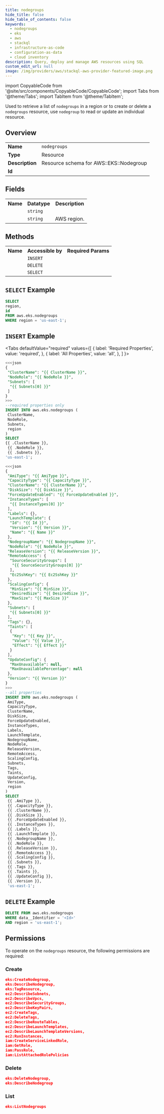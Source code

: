 ```yaml
---
title: nodegroups
hide_title: false
hide_table_of_contents: false
keywords:
  - nodegroups
  - eks
  - aws
  - stackql
  - infrastructure-as-code
  - configuration-as-data
  - cloud inventory
description: Query, deploy and manage AWS resources using SQL
custom_edit_url: null
image: /img/providers/aws/stackql-aws-provider-featured-image.png
---
```


import CopyableCode from '@site/src/components/CopyableCode/CopyableCode';
import Tabs from '@theme/Tabs';
import TabItem from '@theme/TabItem';


Used to retrieve a list of <code>nodegroups</code> in a region or to create or delete a <code>nodegroups</code> resource, use <code>nodegroup</code> to read or update an individual resource.

## Overview
<table><tbody>
<tr><td><b>Name</b></td><td><code>nodegroups</code></td></tr>
<tr><td><b>Type</b></td><td>Resource</td></tr>
<tr><td><b>Description</b></td><td>Resource schema for AWS::EKS::Nodegroup</td></tr>
<tr><td><b>Id</b></td><td><CopyableCode code="aws.eks.nodegroups" /></td></tr>
</tbody></table>

## Fields
<table><tbody>
<tr><th>Name</th><th>Datatype</th><th>Description</th></tr>
<tr><td><CopyableCode code="id" /></td><td><code>string</code></td><td></td></tr>
<tr><td><CopyableCode code="region" /></td><td><code>string</code></td><td>AWS region.</td></tr>

</tbody></table>

## Methods

<table><tbody>
  <tr>
    <th>Name</th>
    <th>Accessible by</th>
    <th>Required Params</th>
  </tr>
  <tr>
    <td><CopyableCode code="create_resource" /></td>
    <td><code>INSERT</code></td>
    <td><CopyableCode code="data__DesiredState, region" /></td>
  </tr>
  <tr>
    <td><CopyableCode code="delete_resource" /></td>
    <td><code>DELETE</code></td>
    <td><CopyableCode code="data__Identifier, region" /></td>
  </tr>
  <tr>
    <td><CopyableCode code="list_resource" /></td>
    <td><code>SELECT</code></td>
    <td><CopyableCode code="region" /></td>
  </tr>
</tbody></table>

## `SELECT` Example
```sql
SELECT
region,
id
FROM aws.eks.nodegroups
WHERE region = 'us-east-1';
```

## `INSERT` Example

<Tabs
    defaultValue="required"
    values={[
      { label: 'Required Properties', value: 'required', },
      { label: 'All Properties', value: 'all', },
    ]
}>
<TabItem value="required">

```sql
<<<json
{
 "ClusterName": "{{ ClusterName }}",
 "NodeRole": "{{ NodeRole }}",
 "Subnets": [
  "{{ Subnets[0] }}"
 ]
}
>>>
--required properties only
INSERT INTO aws.eks.nodegroups (
 ClusterName,
 NodeRole,
 Subnets,
 region
)
SELECT 
{{ .ClusterName }},
 {{ .NodeRole }},
 {{ .Subnets }},
'us-east-1';
```
</TabItem>
<TabItem value="all">

```sql
<<<json
{
 "AmiType": "{{ AmiType }}",
 "CapacityType": "{{ CapacityType }}",
 "ClusterName": "{{ ClusterName }}",
 "DiskSize": "{{ DiskSize }}",
 "ForceUpdateEnabled": "{{ ForceUpdateEnabled }}",
 "InstanceTypes": [
  "{{ InstanceTypes[0] }}"
 ],
 "Labels": {},
 "LaunchTemplate": {
  "Id": "{{ Id }}",
  "Version": "{{ Version }}",
  "Name": "{{ Name }}"
 },
 "NodegroupName": "{{ NodegroupName }}",
 "NodeRole": "{{ NodeRole }}",
 "ReleaseVersion": "{{ ReleaseVersion }}",
 "RemoteAccess": {
  "SourceSecurityGroups": [
   "{{ SourceSecurityGroups[0] }}"
  ],
  "Ec2SshKey": "{{ Ec2SshKey }}"
 },
 "ScalingConfig": {
  "MinSize": "{{ MinSize }}",
  "DesiredSize": "{{ DesiredSize }}",
  "MaxSize": "{{ MaxSize }}"
 },
 "Subnets": [
  "{{ Subnets[0] }}"
 ],
 "Tags": {},
 "Taints": [
  {
   "Key": "{{ Key }}",
   "Value": "{{ Value }}",
   "Effect": "{{ Effect }}"
  }
 ],
 "UpdateConfig": {
  "MaxUnavailable": null,
  "MaxUnavailablePercentage": null
 },
 "Version": "{{ Version }}"
}
>>>
--all properties
INSERT INTO aws.eks.nodegroups (
 AmiType,
 CapacityType,
 ClusterName,
 DiskSize,
 ForceUpdateEnabled,
 InstanceTypes,
 Labels,
 LaunchTemplate,
 NodegroupName,
 NodeRole,
 ReleaseVersion,
 RemoteAccess,
 ScalingConfig,
 Subnets,
 Tags,
 Taints,
 UpdateConfig,
 Version,
 region
)
SELECT 
 {{ .AmiType }},
 {{ .CapacityType }},
 {{ .ClusterName }},
 {{ .DiskSize }},
 {{ .ForceUpdateEnabled }},
 {{ .InstanceTypes }},
 {{ .Labels }},
 {{ .LaunchTemplate }},
 {{ .NodegroupName }},
 {{ .NodeRole }},
 {{ .ReleaseVersion }},
 {{ .RemoteAccess }},
 {{ .ScalingConfig }},
 {{ .Subnets }},
 {{ .Tags }},
 {{ .Taints }},
 {{ .UpdateConfig }},
 {{ .Version }},
 'us-east-1';
```
</TabItem>
</Tabs>

## `DELETE` Example

```sql
DELETE FROM aws.eks.nodegroups
WHERE data__Identifier = '<Id>'
AND region = 'us-east-1';
```

## Permissions

To operate on the <code>nodegroups</code> resource, the following permissions are required:

### Create
```json
eks:CreateNodegroup,
eks:DescribeNodegroup,
eks:TagResource,
ec2:DescribeSubnets,
ec2:DescribeVpcs,
ec2:DescribeSecurityGroups,
ec2:DescribeKeyPairs,
ec2:CreateTags,
ec2:DeleteTags,
ec2:DescribeRouteTables,
ec2:DescribeLaunchTemplates,
ec2:DescribeLaunchTemplateVersions,
ec2:RunInstances,
iam:CreateServiceLinkedRole,
iam:GetRole,
iam:PassRole,
iam:ListAttachedRolePolicies
```

### Delete
```json
eks:DeleteNodegroup,
eks:DescribeNodegroup
```

### List
```json
eks:ListNodegroups
```

